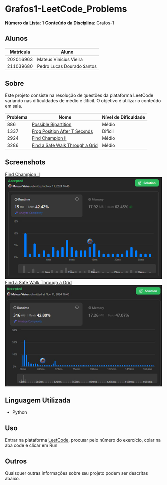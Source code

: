 # Grafos1-LeetCode_Problems

**Número da Lista**: 1
**Conteúdo da Disciplina**: Grafos-1

## Alunos

| Matrícula | Aluno                      |
| ---------- | -------------------------- |
| 202016963  | Mateus Vinicius Vieira     |
| 211039680  | Pedro Lucas Dourado Santos |

## Sobre

Este projeto consiste na resolução de questões da plataforma LeetCode variando nas dificuldades de médio e difícil. O objetivo é utilizar o conteúdo em sala.

| Problema | Nome                                                                                                                                           | Nível de Dificuldade |
| -------- | ---------------------------------------------------------------------------------------------------------------------------------------------- | --------------------- |
| 886      | [Possible Bipartition](https://leetcode.com/problems/possible-bipartition/?envType=problem-list-v2&envId=graph&difficulty=MEDIUM)                 | Médio                |
| 1337     | [Frog Position After T Seconds](https://leetcode.com/problems/frog-position-after-t-seconds/description/?envType=problem-list-v2&envId=graph)     | Difícil              |
| 2924     | [Find Champion II](https://leetcode.com/problems/find-champion-ii/description/?envType=problem-list-v2&envId=graph)                               | Médio                |
| 3286     | [Find a Safe Walk Through a Grid](https://leetcode.com/problems/find-a-safe-walk-through-a-grid/description/?envType=problem-list-v2&envId=graph) | Médio                |

## Screenshots

[Find Champion II](https://leetcode.com/problems/find-champion-ii/description/?envType=problem-list-v2&envId=graph)
![](img/2924.png)
[Find a Safe Walk Through a Grid](https://leetcode.com/problems/find-a-safe-walk-through-a-grid/description/?envType=problem-list-v2&envId=graph)
![](img/3268.jpg)

## Linguagem Utilizada

- Python

## Uso

Entrar na plataforma [LeetCode](https://leetcode.com/), procurar pelo número do exercício, colar na aba code e clicar em Run

## Outros

Quaisquer outras informações sobre seu projeto podem ser descritas abaixo.
